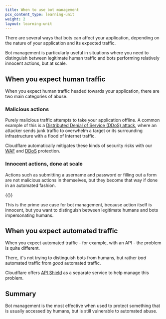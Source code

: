 ```yaml
---
title: When to use bot management
pcx_content_type: learning-unit
weight: 2
layout: learning-unit
---
```


There are several ways that bots can affect your application, depending on the nature of your application and its expected traffic.

Bot management is particularly useful in situations where you need to distinguish between legitimate human traffic and bots performing relatively innocent actions, but at scale.

## When you expect human traffic

When you expect human traffic headed towards your application, there are two main categories of abuse.

### Malicious actions

Purely malicious traffic attempts to take your application offline. A common example of this is a [Distributed Denial of Service (DDoS) attack](https://www.cloudflare.com/learning/ddos/what-is-a-ddos-attack/), where an attacker sends junk traffic to overwhelm a target or its surrounding infrastructure with a flood of Internet traffic.

Cloudflare automatically mitigates these kinds of security risks with our [WAF](/waf/) and [DDoS](/ddos-protection/) protection.

### Innocent actions, done at scale

Actions such as submitting a username and password or filling out a form are not malicious actions in themselves, but they become that way if done in an automated fashion.

{{<render file="_bot-types-attacks.md" productFolder="bots">}}

This is the prime use case for bot management, because action itself is innocent, but you want to distinguish between legitimate humans and bots impersonating humans.

## When you expect automated traffic

When you expect automated traffic - for example, with an API - the problem is quite different.

There, it's not trying to distinguish bots from humans, but rather *bad* automated traffic from *good* automated traffic.

Cloudflare offers [API Shield](/api-shield/) as a separate service to help manage this problem.

## Summary

Bot management is the most effective when used to protect something that is usually accessed by humans, but is still vulnerable to automated abuse.